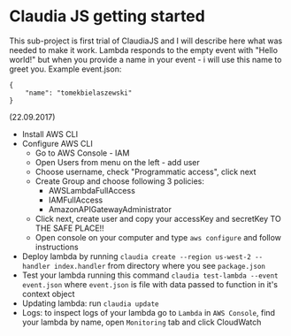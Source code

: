 # Claudia JS getting started
This sub-project is first trial of ClaudiaJS and I will describe here what was needed to make it work.
Lambda responds to the empty event with "Hello world!" but when you provide a name in your event - i will use this name to greet you. Example event.json:
```
{
	"name": "tomekbielaszewski"
}
```
(22.09.2017)

- Install AWS CLI
- Configure AWS CLI
	- Go to AWS Console - IAM
	- Open Users from menu on the left - add user
	- Choose username, check "Programmatic access", click next
	- Create Group and choose following 3 policies:
		- AWSLambdaFullAccess
		- IAMFullAccess
		- AmazonAPIGatewayAdministrator
	- Click next, create user and copy your accessKey and secretKey TO THE SAFE PLACE!!
	- Open console on your computer and type `aws configure` and follow instructions
- Deploy lambda by running `claudia create --region us-west-2 --handler index.handler` from directory where you see `package.json`
- Test your lambda running this command `claudia test-lambda --event event.json` where `event.json` is file with data passed to function in it's context object
- Updating lambda: run `claudia update`
- Logs: to inspect logs of your lambda go to `Lambda` in `AWS Console`, find your lambda by name, open `Monitoring` tab and click CloudWatch